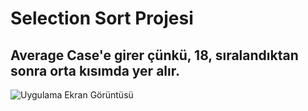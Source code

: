 
# Selection Sort Projesi



## Average Case'e girer çünkü, 18, sıralandıktan sonra orta kısımda yer alır. 

![Uygulama Ekran Görüntüsü](https://i.hizliresim.com/1vu84sr.png)

  